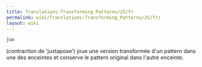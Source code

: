 ```yaml
---
title: Translations:Transforming Patterns/25/fr
permalink: wiki/Translations:Transforming_Patterns/25/fr/
layout: wiki
---
```


``` haskell
jux
```

(contraction de 'juxtapose') joue une version transformée d'un pattern
dans une des enceintes et conserve le pattern original dans l'autre
enceinte.
